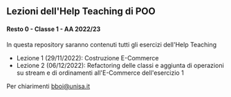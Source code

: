 ## Lezioni dell'Help Teaching di POO
#### Resto 0 - Classe 1 - AA 2022/23

In questa repository saranno contenuti tutti gli esercizi dell'Help Teaching
* Lezione 1 (29/11/2022): Costruzione E-Commerce
* Lezione 2 (06/12/2022): Refactoring delle classi e aggiunta di operazioni su stream e di ordinamenti all'E-Commerce dell'esercizio 1

Per chiarimenti bboi@unisa.it
